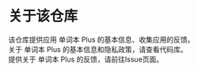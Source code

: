 # 关于该仓库

该仓库提供应用 单词本 Plus 的基本信息、收集应用的反馈。  
关于 单词本 Plus 的基本信息和隐私政策，请查看代码库。  
提供关于 单词本 Plus 的反馈，请前往Issue页面。
